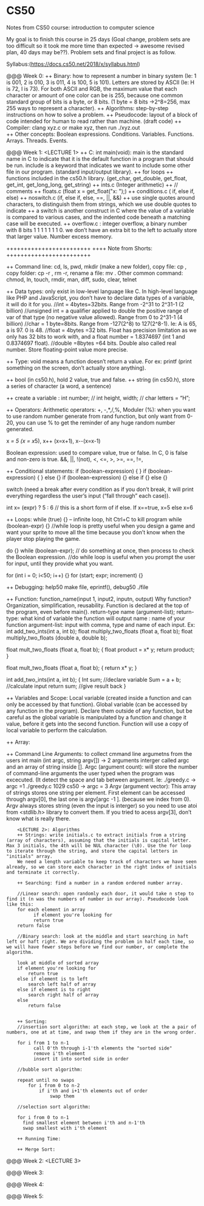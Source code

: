 # CS50
Notes from CS50 course: introduction to computer science

My goal is to finish this course in 25 days (Goal change, problem sets are too difficult so it took me more time than expected -> awesome revised plan, 40 days may be??). Problem sets and final project is as follow.

Syllabus:(https://docs.cs50.net/2018/x/syllabus.html)

@@@ Week 0: ++ Binary: how to represent a number in binary system (Ie: 1 is 001, 2 is 010, 3 is 011, 4 is 100, 5 is 101). Letters are stored by ASCII (Ie: H is 72, I is 73). For both ASCII and RGB, the maximum value that each character or amount of one color can be is 255, because one common standard group of bits is a byte, or 8 bits. (1 byte = 8 bits ->2^8=256, max 255 ways to represent a character).
            ++ Algorithms: step-by-step instructions on how to solve a problem.
            ++ Pseudocode: layout of a block of code intended for human to read rather than machine. (draft code)
            ++ Compiler: clang xyz.c or make xyz, then run ./xyz.out  
            ++ Other concepts: Boolean expressions. Conditions. Variables. Functions. Arrays. Threads. Events.

@@@ Week 1: <LECTURE 1>
            ++ C: int main(void): main is the standard name in C to indicate that it is the default function in a program that should be run. include is a keyword that indicates we want to include some other file in our program. (standard input/output library).
            ++ for loops
            ++ functions included in the cs50.h library. (get_char, get_double, get_float, get_int, get_long_long, get_string)
            ++ ints.c (Integer arithmetic)
            ++ // comments
            ++ floats.c (float x = get_float("x: ");)
            ++ conditions.c ( if, else if, else)
            ++ noswitch.c (if, else if, else, ==, ||, &&)
            ++ use single quotes around characters, to distinguish them from strings, which we use double quotes to indicate
            ++ a switch is another construct in C where the value of a variable is compared to various cases, and the indented code beneath a matching case will be executed.
            ++  overflow.c : integer overflow, a binary number with 8 bits 1 1 1 1 1 1 1 0. we don’t have an extra bit to the left to actually store that larger value. Number excess memory.

++++++++++++++++++++++++
++++ Note from Shorts:
++++++++++++++++++++++++

++ Command line: cd, ls, pwd, mkdir (make a new folder), copy file: cp <source> <destination>, copy folder: cp -r <source> <destination>, rm -r, rename a file: mv <old name> <new name>.
Other common command: chmod, ln, touch, rmdir, man, diff, sudo, clear, telnet

++ Data types: only exist in low-level language like C. In high-level language like PHP and JavaScript, you don’t have to declare data types of a variable, it will do it for you.
//int = 4bytes=32bits. Range from -2^31 to 2^31-1 (2 billion)
//unsigned int = a qualifier applied to double the positive range of var of that type (no negative value allowed). Range from 0 to 2^31-1 (4 billion)
//char = 1 byte=8bits. Range from -127(2^8) to 127(2^8-1). Ie: A is 65, a is 97. 0 is 48.
//float = 4bytes =32 bits. Float has precision limitation as we only has 32 bits to work with, and a float number = 1.8374697 (int 1 and 0.8374697 float).
//double =8bytes =64 bits. Double also called real number. Store floating-point value more precise.

++ Type: void means a function doesn’t return a value. For ex: printf (print something on the screen, don’t actually store anything).

++ bool (in cs50.h), hold 2 value, true and false.
++ string (in cs50.h), store a series of character (a word, a sentence)

++ create a variable : int number; // int height, width; // char letters = “H”;


++ Operators:
Arithmetic operators: +, -,*,/,%, Moduler (%): when you want to use random number generate from rand function, but only want from 0-20, you can use % to get the reminder of any huge random number generated.

x *= 5 (x = x*5), x++ (x=x+1), x--(x=x-1)

Boolean expression: used to compare value, true or false. In C, 0 is false and non-zero is true. &&, ||, !(not), <, <=, >, >=, ==, !=,

++ Conditional statements:
if (boolean-expression) { }
if (boolean-expression) { }  else {}
if (boolean-expression) {} else if {} else {}

switch (need a break after every condition as if you don’t break, it will print everything regardless the user’s input (“fall through” each case)).

int x= (expr) ? 5 : 6 // this is a short form of if else. If x==true, x=5 else x=6

++ Loops:
while (true) {} – infinite loop, hit Ctrl+C to kill program
while (boolean-expr) {}
//while loop is pretty useful when you design a game and want your sprite to move all the time because you don’t know when the player stop playing the game.

do {} while (boolean-expr); // do something at once, then process to check the Boolean expression.
//do while loop is useful when you prompt the user for input, until they provide what you want.

for (int i = 0; i<50; i++) {}
for (start; expr; increment) {}

++ Debugging: help50 make file, eprintf(), debug50 ./file

++ Function: function_name(input 1, input2, inputn, output)
Why function? Organization, simplification, reusability.
Function is declared at the top of the program, even before main().
return-type name (argument-list);
return-type: what kind of variable the function will output
name : name of your function
argument-list: input with comma, type and name of each input.
Ex: int add_two_ints(int a, int b);
      float multiply_two_floats (float a, float b);
      float multiply_two_floats (double a, double b);

float mult_two_floats (float a, float b);
{
	float product = x* y;
	return product;
}

float mult_two_floats (float a, float b);
{
	return  x* y;
}

int add_two_ints(int a, int b);
{
	Int sum; //declare variable
	Sum = a + b; //calculate input
return sum; //give result back
}

++ Variables and Scope:
Local variable (created inside a function and can only be accessed by that function).
Global variable (can be accessed by any function in the program). Declare them outside of any function, but be careful as the global variable is manipulated by a function and change it value, before it gets into the second function. Function will use a copy of local variable to perform the calculation.

++ Array:


++ Command Line Arguments: to collect cmmand line argumetns from the users
int main (int argc, string argv[]) -> 2 arguments
 interger called argc and an array of string inside [].
Argc (argument count): will store the number of command-line arguments the user typed when the program was excecuted. (It detect the space and tab between argument.
Ie: ./greedy.c -> argc =1
./greedy.c 1029 cs50 -> argc = 3
Argv (argument vector):
This array of strings stores one string per element. First element can be accessed through argv[0], the last one is argv[argc -1 ]. (because we index from 0). Argv always stores string (even the input is interger) so you need to use atoi from <stdlib.h> library to convert them.
If you tried to acess argv[3], don’t know what is really there.




        <LECTURE 2>: Algorithms
        ++ Strings: write initials.c to extract initials from a string (array of characters), assuming that the initials is capital letter. Max 3 initials, the 4th will be NUL character (\0). Use the for loop to iterate through the string, and store the capital letters in "initials" array.
        We need a length variable to keep track of characters we have seen already, so we can store each character in the right index of initials and terminate it correctly.

        ++ Searching: find a number in a random ordered number array.

        //Linear search: open randomly each door, it would take n step to find it (n was the numbers of number in our array). Pseudocode look like this:
        for each element in array
              if element you're looking for
              return true
        return false

        //Binary search: look at the middle and start searching in haft left or haft right. We are dividing the problem in half each time, so we will have fewer steps before we find our number, or complete the algorithm.

        look at middle of sorted array
        if element you're looking for
            return true
        else if element is to left
            search left half of array
        else if element is to right
            search right half of array
        else
            return false


        ++ Sorting:
        //insertion sort algorithm: at each step, we look at the a pair of numbers, one at at time, and swap them if they are in the wrong order.

        for i from 1 to n-1
              call 0'th through i-1'th elements the "sorted side"
              remove i'th element
              insert it into sorted side in order

        //bubble sort algorithm:

        repeat until no swaps
            for i from 0 to n-2
                if i'th and i+1'th elements out of order
                    swap them

        //selection sort algorithm:

        for i from 0 to n-1
          find smallest element between i'th and n-1'th
          swap smallest with i'th element

        ++ Running Time:

        ++ Merge Sort:



@@@ Week 2: <LECTURE 3>




@@@ Week 3:

@@@ Week 4:

@@@ Week 5:
